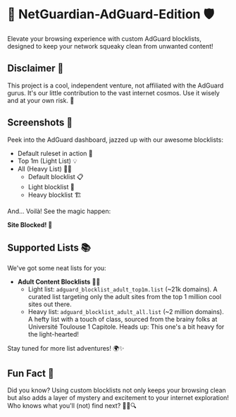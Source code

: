 # 🚀 NetGuardian-AdGuard-Edition 🛡️
Elevate your browsing experience with custom AdGuard blocklists, designed to keep your network squeaky clean from unwanted content!

## Disclaimer 📜
This project is a cool, independent venture, not affiliated with the AdGuard gurus. It's our little contribution to the vast internet cosmos. Use it wisely and at your own risk. 🌌

## Screenshots 📸
Peek into the AdGuard dashboard, jazzed up with our awesome blocklists:

- Default ruleset in action 🌟
- Top 1m (Light List) 💡
- All (Heavy List) 🏋️‍♂️
  - Default blocklist 📋
  - Light blocklist 🍃
  - Heavy blocklist 🏗️

And... Voilà! See the magic happen:

**Site Blocked! 🚫**

## Supported Lists 📚
We've got some neat lists for you:

- **Adult Content Blocklists** 🚫💔
  - Light list: `adguard_blocklist_adult_top1m.list` (~21k domains). A curated list targeting only the adult sites from the top 1 million cool sites out there.
  - Heavy list: `adguard_blocklist_adult_all.list` (~2 million domains). A hefty list with a touch of class, sourced from the brainy folks at Université Toulouse 1 Capitole. Heads up: This one's a bit heavy for the light-hearted!

Stay tuned for more list adventures! 🌍✨

## Fun Fact 🎉
Did you know? Using custom blocklists not only keeps your browsing clean but also adds a layer of mystery and excitement to your internet exploration! Who knows what you'll (not) find next? 🕵️‍♂️🔍
